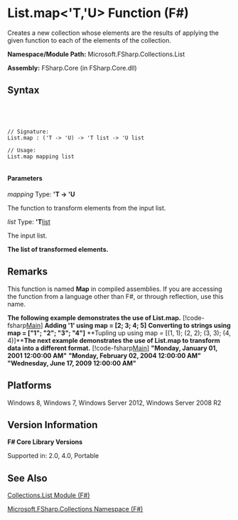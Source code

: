 # List.map<'T,'U> Function (F#)

Creates a new collection whose elements are the results of applying the given function to each of the elements of the collection.

**Namespace/Module Path:** Microsoft.FSharp.Collections.List

**Assembly:** FSharp.Core (in FSharp.Core.dll)


## Syntax



```




// Signature:
List.map : ('T -> 'U) -> 'T list -> 'U list

// Usage:
List.map mapping list


```





#### Parameters
*mapping*
Type: **'T -&gt; 'U**


The function to transform elements from the input list.


*list*
Type: **'T**[list](http://msdn.microsoft.com/en-us/library/c627b668-477b-4409-91ed-06d7f1b3e4a7)


The input list.



**The list of transformed elements.**
## Remarks
This function is named **Map** in compiled assemblies. If you are accessing the function from a language other than F#, or through reflection, use this name.

**The following example demonstrates the use of List.map.**
[!code-fsharp[Main](snippets/fssamples101/snippet3002.fs)]
**Adding '1' using map = [2; 3; 4; 5]**
**Converting to strings using map = ["1"; "2"; "3"; "4"]**
**Tupling up using map = [(1, 1); (2, 2); (3, 3); (4, 4)]****The next example demonstrates the use of List.map to transform data into a different format.**
[!code-fsharp[Main](snippets/fssamples101/snippet1004.fs)]
**"Monday, January 01, 2001 12:00:00 AM"**
**"Monday, February 02, 2004 12:00:00 AM"**
**"Wednesday, June 17, 2009 12:00:00 AM"**
## Platforms
Windows 8, Windows 7, Windows Server 2012, Windows Server 2008 R2


## Version Information
**F# Core Library Versions**

Supported in: 2.0, 4.0, Portable


## See Also
[Collections.List Module &#40;F&#35;&#41;](Collections.List-Module-%5BFSharp%5D.md)

[Microsoft.FSharp.Collections Namespace &#40;F&#35;&#41;](Microsoft.FSharp.Collections-Namespace-%5BFSharp%5D.md)

